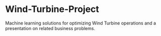 # Wind-Turbine-Project
Machine learning solutions for optimizing Wind Turbine operations and a presentation on related business problems.
